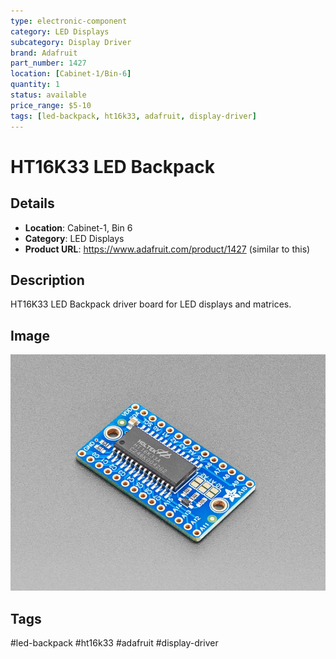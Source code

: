 ```yaml
---
type: electronic-component
category: LED Displays
subcategory: Display Driver
brand: Adafruit
part_number: 1427
location: [Cabinet-1/Bin-6]
quantity: 1
status: available
price_range: $5-10
tags: [led-backpack, ht16k33, adafruit, display-driver]
---
```


# HT16K33 LED Backpack

## Details

- **Location**: Cabinet-1, Bin 6
- **Category**: LED Displays
- **Product URL**: https://www.adafruit.com/product/1427 (similar to this)

## Description

HT16K33 LED Backpack driver board for LED displays and matrices.

## Image

![HT16K33 LED Backpack](../attachments/ht16k33-led-backpack.jpg)

## Tags

#led-backpack #ht16k33 #adafruit #display-driver
